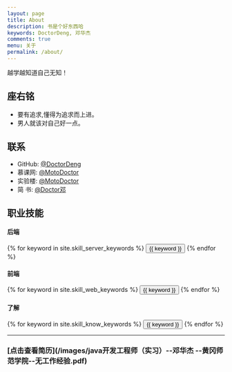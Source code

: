 ```yaml
---
layout: page
title: About
description: 书是个好东西哈
keywords: DoctorDeng, 邓华杰
comments: true
menu: 关于
permalink: /about/
---
```


越学越知道自己无知！

## 座右铭

* 要有追求,懂得为追求而上进。
* 男人就该对自己好一点。

## 联系

* GitHub: [@DoctorDeng](https://github.com/DoctorDeng)
* 慕课网: [@MotoDoctor](http://www.imooc.com/u/2400213)
* 实验楼: [@MotoDoctor](https://www.shiyanlou.com/user/125214)
* 简    书: [@Doctor邓](http://www.jianshu.com/users/ba7ec0a7438e/timeline)

## 职业技能

#### 后端
<div class="btn-inline">
    {% for keyword in site.skill_server_keywords %}
    <button class="btn btn-outline" type="button">{{ keyword }}</button>
    {% endfor %}
</div>

#### 前端
<div class="btn-inline">
    {% for keyword in site.skill_web_keywords %}
    <button class="btn btn-outline" type="button">{{ keyword }}</button>
    {% endfor %}
</div>

#### 了解
<div class="btn-inline">
    {% for keyword in site.skill_know_keywords %}
    <button class="btn btn-outline" type="button">{{ keyword }}</button>
    {% endfor %}
</div>

***

### [点击查看简历](/images/java开发工程师（实习）--邓华杰 --黄冈师范学院--无工作经验.pdf)